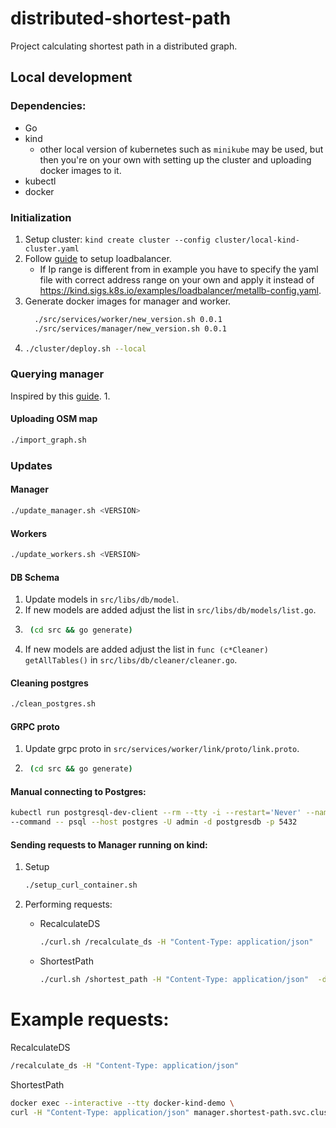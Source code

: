 # distributed-shortest-path
Project calculating shortest path in a distributed graph.

## Local development
### Dependencies:
- Go
- kind
  - other local version of kubernetes such as `minikube` may be used, but then you're on your own with setting up the cluster and uploading docker images to it.
- kubectl
- docker

### Initialization
1. Setup cluster: `kind create cluster --config cluster/local-kind-cluster.yaml`
2. Follow [guide](https://kind.sigs.k8s.io/docs/user/loadbalancer/) to setup loadbalancer.
   - If Ip range is different from in example you have to specify the yaml file with correct address range on your own and apply it instead of https://kind.sigs.k8s.io/examples/loadbalancer/metallb-config.yaml.
3. Generate docker images for manager and worker.
   ```bash
     ./src/services/worker/new_version.sh 0.0.1
     ./src/services/manager/new_version.sh 0.0.1
     ```
4. ```bash
   ./cluster/deploy.sh --local
   ```

### Querying manager
Inspired by this [guide](https://dustinspecker.com/posts/using-docker-to-resolve-kubernetes-services-in-a-kind-cluster/).
1.


#### Uploading OSM map
```bash
./import_graph.sh
```

### Updates
#### Manager
```bash
./update_manager.sh <VERSION>
```
#### Workers
```bash
./update_workers.sh <VERSION>
```

#### DB Schema
1. Update models in `src/libs/db/model`.
2. If new models are added adjust the list in `src/libs/db/models/list.go`.
3. ```bash
    (cd src && go generate)
   ```
4. If new models are added adjust the list in `func (c*Cleaner) getAllTables()` in `src/libs/db/cleaner/cleaner.go`.

#### Cleaning postgres
```bash
./clean_postgres.sh
```

#### GRPC proto
1. Update grpc proto in `src/services/worker/link/proto/link.proto`.
2. ```bash
    (cd src && go generate)
    ```

#### Manual connecting to Postgres:
```bash
kubectl run postgresql-dev-client --rm --tty -i --restart='Never' --namespace postgres --image docker.io/bitnami/postgresql:14.1.0-debian-10-r80 --env="PGPASSWORD=psltest" \
--command -- psql --host postgres -U admin -d postgresdb -p 5432
```

#### Sending requests to Manager running on kind:
1. Setup
    ```bash
    ./setup_curl_container.sh
    ```
2. Performing requests:
   - RecalculateDS
        ```bash
        ./curl.sh /recalculate_ds -H "Content-Type: application/json"
        ```

   - ShortestPath
        ```bash
        ./curl.sh /shortest_path -H "Content-Type: application/json"  -d '"from":21911863, "to":21911883}'
        ```
# Example requests:

RecalculateDS
```bash
/recalculate_ds -H "Content-Type: application/json" 
```

ShortestPath
```bash
docker exec --interactive --tty docker-kind-demo \
curl -H "Content-Type: application/json" manager.shortest-path.svc.cluster.local:8080/shortest_path -d '{"from":21911863, "to":21911883}'
```






